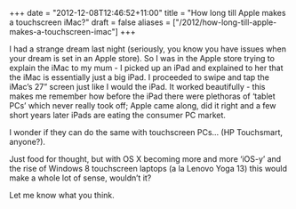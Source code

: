 +++
date = "2012-12-08T12:46:52+11:00"
title = "How long till Apple makes a touchscreen iMac?"
draft = false
aliases = ["/2012/how-long-till-apple-makes-a-touchscreen-imac"]
+++

I had a strange dream last night (seriously, you know you have issues when your dream is set in an Apple store). So I was in the Apple store trying to explain the iMac to my mum - I picked up an iPad and explained to her that the iMac is essentially just a big iPad. I proceeded to swipe and tap the iMac’s 27” screen just like I would the iPad. It worked beautifully - this makes me remember how before the iPad there were plethoras of ‘tablet PCs’ which never really took off; Apple came along, did it right and a few short years later iPads are eating the consumer PC market.

I wonder if they can do the same with touchscreen PCs… (HP Touchsmart, anyone?).

Just food for thought, but with OS X becoming more and more ‘iOS-y’ and the rise of Windows 8 touchscreen laptops (a la Lenovo Yoga 13) this would make a whole lot of sense, wouldn’t it?

Let me know what you think.
